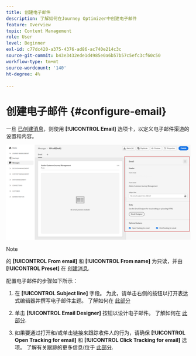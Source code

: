 ```yaml
---
title: 创建电子邮件
description: 了解如何在Journey Optimizer中创建电子邮件
feature: Overview
topic: Content Management
role: User
level: Beginner
exl-id: c77dc420-a375-4376-ad86-ac740e214c3c
source-git-commit: b43e3432ede1d4985e0a6b57b57c5efc3cf60c50
workflow-type: tm+mt
source-wordcount: '140'
ht-degree: 4%

---
```


# 创建电子邮件 {#configure-email}

一旦 [已创建消息](create-message.md)，则使用 **[!UICONTROL Email]** 选项卡，以定义电子邮件渠道的设置和内容。

![](assets/emails-configuration.png)

>[!NOTE]
>
>的 **[!UICONTROL From email]** 和 **[!UICONTROL From name]** 为只读，并由 **[!UICONTROL Preset]** 在 [创建消息](create-message.md).

配置电子邮件的步骤如下所示：

1. 在 **[!UICONTROL Subject line]** 字段。 为此，请单击右侧的按钮以打开表达式编辑器并撰写电子邮件主题。 了解如何在 [此部分](../personalization/personalize.md)

1. 单击 **[!UICONTROL Email Designer]** 按钮以设计电子邮件。 了解如何在 [此部分](design-emails.md).

1. 如果要通过打开和/或单击链接来跟踪收件人的行为，请确保 **[!UICONTROL Open Tracking for email]** 和 **[!UICONTROL Click Tracking for email]** 选项。 了解有关跟踪的更多信息(位于 [此部分](message-tracking.md).
